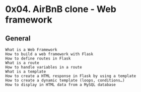 # 0x04. AirBnB clone - Web framework
## General

    What is a Web Framework
    How to build a web framework with Flask
    How to define routes in Flask
    What is a route
    How to handle variables in a route
    What is a template
    How to create a HTML response in Flask by using a template
    How to create a dynamic template (loops, conditions…)
    How to display in HTML data from a MySQL database
